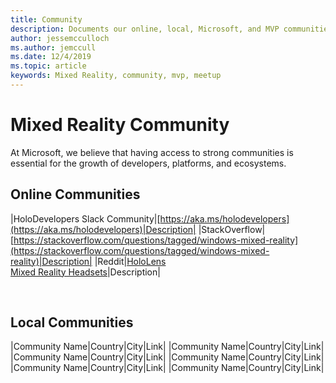 ```yaml
---
title: Community
description: Documents our online, local, Microsoft, and MVP communities
author: jessemcculloch    
ms.author: jemccull
ms.date: 12/4/2019
ms.topic: article
keywords: Mixed Reality, community, mvp, meetup
---
```




# Mixed Reality Community

At Microsoft, we believe that having access to strong communities is essential for the growth of developers, platforms, and ecosystems.  

## Online Communities



|HoloDevelopers Slack Community|[https://aka.ms/holodevelopers](https://aka.ms/holodevelopers)|Description|
|StackOverflow|[https://stackoverflow.com/questions/tagged/windows-mixed-reality](https://stackoverflow.com/questions/tagged/windows-mixed-reality)|Description|
|Reddit|[HoloLens]() <BR> [Mixed Reality Headsets]()|Description|

<br>

## Local Communities

|Community Name|Country|City|Link|
|Community Name|Country|City|Link|
|Community Name|Country|City|Link|
|Community Name|Country|City|Link|
|Community Name|Country|City|Link|
|Community Name|Country|City|Link|
<br>

<!-- ## Microsoft Mixed Reality MVP's

content here

<br> -->

<!-- ## Microsoft MR Developer Ecosystem Team

content here

<br> -->

<!-- ## Azure Cloud Advocate Spatial Computing Team

content here

<br> -->

